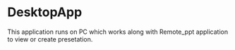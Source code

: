 DesktopApp
==========

This application runs on PC which works along with Remote_ppt application to view or create presetation.
